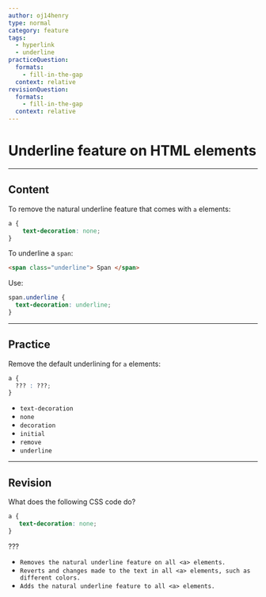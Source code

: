```yaml
---
author: oj14henry
type: normal
category: feature
tags:
  - hyperlink
  - underline
practiceQuestion:
  formats:
    - fill-in-the-gap
  context: relative
revisionQuestion:
  formats:
    - fill-in-the-gap
  context: relative
---
```


# Underline feature on HTML elements


---

## Content

To remove the natural underline feature that comes with `a` elements:

```css
a {
    text-decoration: none;
}
```

To underline a `span`:

```html
<span class="underline"> Span </span>
```

Use:

```css
span.underline {
  text-decoration: underline;
}
```


---

## Practice

Remove the default underlining for `a` elements:

```css
a {
  ??? : ???;
}
```

- `text-decoration`
- `none`
- `decoration`
- `initial`
- `remove`
- `underline`


---

## Revision

What does the following CSS code do?

```css
a {
   text-decoration: none;
}
```

 ???

- `Removes the natural underline feature on all <a> elements.`
- `Reverts and changes made to the text in all <a> elements, such as different colors.`
- `Adds the natural underline feature to all <a> elements.`
